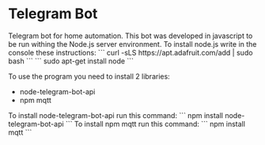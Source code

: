 <h1>Telegram Bot</h1>
Telegram bot for home automation.
This bot was developed in javascript to be run withing the Node.js server environment. 
To install node.js write in the console these instructions:
```
curl -sLS https://apt.adafruit.com/add | sudo bash
```
```
sudo apt-get install node
```

To use the program you need to install 2 libraries:
<ul>
  <li>node-telegram-bot-api</li>
  <li>npm mqtt</li>
</ul>
To install node-telegram-bot-api run this command:
```
npm install node-telegram-bot-api
```
To install npm mqtt run this command:
```
npm install mqtt
```
